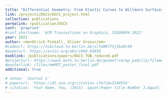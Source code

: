 ```yaml
---
title: "Differential Geometry: From Elastic Curves to Willmore Surfaces"
link: /projects/DGCS/DGCS_project.html
collection: publications
permalink: /publication/DGCS
conf: 'preprint'
#conf_shortname: 'ACM Transactions on Graphics, SIGGRAPH 2022'
year: 2021
author: <em>Ulrich Pinkall, Oliver Gross</em>
#codeurl: https://tubcloud.tu-berlin.de/s/TwMKYTSj5b2NrbR
#paperurl: https://arxiv.org/abs/1909.03850
booklink: /publications/papers/DGCS_TUB_reduced.pdf
#projecturl: https://www3.math.tu-berlin.de/geometrie/wp_padilla/filament-based-plasma/
#posterlink: /files/mmMOT_poster_final.pdf
additional: true

# venue: 'Journal 1'
# paperurl: 'https://dl.acm.org/citation.cfm?id=3240553'
# citation: 'Your Name, You. (2015). &quot;Paper Title Number 3.&quot; <i>Journal 1</i>. 1(3).'
---
```


